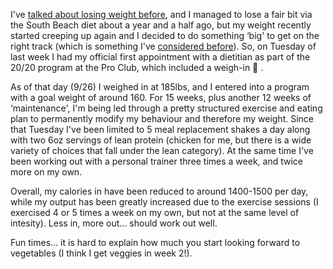 I've [talked about losing weight before](http://www.duncanmackenzie.net/blog/Feeling-like-it-is-time-to-get-rid-of-the-flab/), and I managed to lose a fair bit via the South Beach diet about a year and a half ago, but my weight recently started creeping up again and I decided to do something &#8216;big' to get on the right track (which is something I've [considered before](http://www.duncanmackenzie.net/blog/Back-in-Redmond/)). So, on Tuesday of last week I had my official first appointment with a dietitian as part of the 20/20 program at the Pro Club, which included a weigh-in 🙂 .

As of that day (9/26) I weighed in at 185lbs, and I entered into a program with a goal weight of around 160. For 15 weeks, plus another 12 weeks of &#8216;maintenance', I'm being led through a pretty structured exercise and eating plan to permanently modify my behaviour and therefore my weight. Since that Tuesday I've been limited to 5 meal replacement shakes a day along with two 6oz servings of lean protein (chicken for me, but there is a wide variety of choices that fall under the lean category). At the same time I've been working out with a personal trainer three times a week, and twice more on my own.

Overall, my calories in have been reduced to around 1400-1500 per day, while my output has been greatly increased due to the exercise sessions (I exercised 4 or 5 times a week on my own, but not at the same level of intesity). Less in, more out... should work out well.

Fun times... it is hard to explain how much you start looking forward to vegetables (I think I get veggies in week 2!).